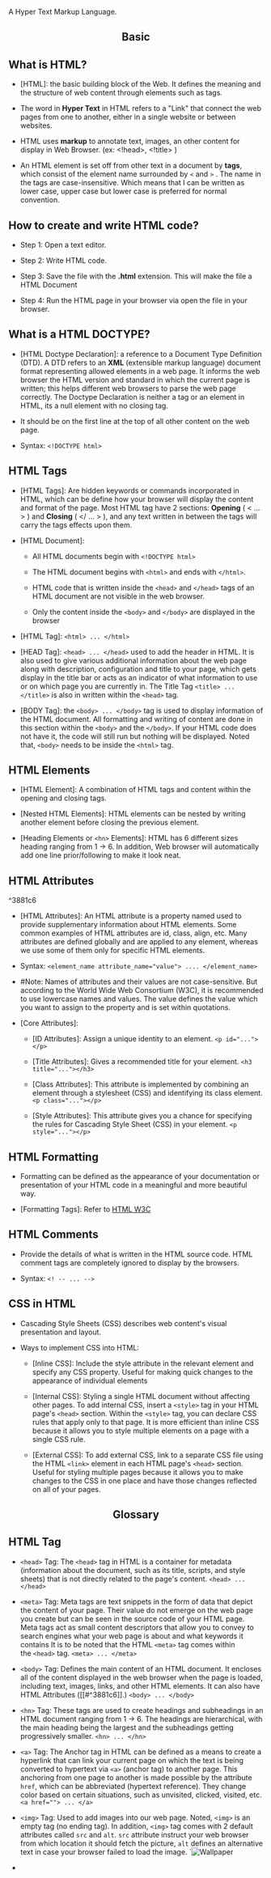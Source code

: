 A Hyper Text Markup Language.

<h2><center> Basic </center></h2>

## What is HTML?

- [HTML]: the basic building block of the Web. It defines the meaning and the structure of web content through elements such as tags. 
	
- The word in **Hyper Text** in HTML refers to a "Link" that connect the web pages from one to another, either in a single website or between websites. 
	
- HTML uses **markup** to annotate text, images, an other content for display in Web Browser. (ex: <!head>, <!title> )
	
- An HTML element is set off from other text in a document by **tags**, which consist of the element name surrounded by `<` and `>` . The name in the tags are case-insensitive. Which means that I can be written as lower case, upper case but lower case is preferred for normal convention.

## How to create and write HTML code?

- Step 1: Open a text editor.
	
- Step 2: Write HTML code.
	
- Step 3: Save the file with the **.html** extension. This will make the file a HTML Document
	
- Step 4: Run the HTML page in your browser via open the file in your browser.

## What is a HTML DOCTYPE?

- [HTML Doctype Declaration]: a reference to a Document Type Definition (DTD). A DTD refers to an **XML** (extensible markup language) document format representing allowed elements in a web page. It informs the web browser the HTML version and standard in which the current page is written; this helps different web browsers to parse the web page correctly. The Doctype Declaration is neither a tag or an element in HTML, its a null element with no closing tag.
	
- It should be on the first line at the top of all other content on the web page.
	
- Syntax: `<!DOCTYPE html>`

## HTML Tags

- [HTML Tags]: Are hidden keywords or commands incorporated in HTML, which can be define how your browser will display the content and format of the page. Most HTML tag have 2 sections: **Opening** ( < ... > ) and **Closing** ( </ ... > ), and any text written in between the tags will carry the tags effects upon them. 
	
 - [HTML Document]:
	
	- All HTML documents begin with `<!DOCTYPE html>` 
		
	- The HTML document begins with `<html>` and ends with `</html>`.
		
	- HTML code that is written inside the `<head>` and `</head>` tags of an HTML document are not visible in the web browser. 
		
	- Only the content inside the `<body>` and `</body>` are displayed in the browser
	
- [HTML Tag]: `<html> ... </html>` 
	
- [HEAD Tag]: `<head> ... </head>` used to add the header in HTML. It is also used to give various additional information about the web page along with description, configuration and title to your page, which gets display in the title bar or acts as an indicator of what information to use or on which page you are currently in. The Title Tag `<title> ... </title>` is also in written within the `<head>` tag.
	
- [BODY Tag]: the `<body> ... </body>` tag is used to display information of the HTML document. All formatting and writing of content are done in this section within the `<body>` and the `</body>`. If your HTML code does not have it, the code will still run but nothing will be displayed. Noted that, `<body>` needs to be inside the `<html>` tag.

## HTML Elements

- [HTML Element]: A combination of HTML tags and content within the opening and closing tags.
	
- [Nested HTML Elements]: HTML elements can be nested by writing another element before closing the previous element.
	
- [Heading Elements or `<hn>` Elements]: HTML has 6 different sizes heading ranging from 1 -> 6. In addition, Web browser will automatically add one line prior/following to make it look neat.

## HTML Attributes

^3881c6

- [HTML Attributes]: An HTML attribute is a property named used to provide supplementary information about HTML elements. Some common examples of HTML attributes are id, class, align, etc. Many attributes are defined globally and are applied to any element, whereas we use some of them only for specific HTML elements.
	
- Syntax: `<element_name attribute_name="value"> .... </element_name>`
	
- #Note: Names of attributes and their values are not case-sensitive. But according to the World Wide Web Consortium (W3C), it is recommended to use lowercase names and values. The value defines the value which you want to assign to the property and is set within quotations.
	
- [Core Attributes]: 
	
	- [ID Attributes]: Assign a unique identity to an element. 
		`<p id="..."></p>`
		
	- [Title Attributes]: Gives a recommended title for your element.
		`<h3 title="..."></h3>`
		
	- [Class Attributes]: This attribute is implemented by combining an element through a stylesheet (CSS) and identifying its class element.
		`<p class="..."></p>`
		
	- [Style Attributes]: This attribute gives you a chance for specifying the rules for Cascading Style Sheet (CSS) in your element.
		`<p style="..."></p>`

## HTML Formatting

- Formatting can be defined as the appearance of your documentation or presentation of your HTML code in a meaningful and more beautiful way.
	
- [Formatting Tags]: Refer to [HTML W3C](https://www.w3.org/TR/WD-html40-970708/index/attribs.html)

## HTML Comments

- Provide the details of what is written in the HTML source code. HTML comment tags are completely ignored to display by the browsers.
	
- Syntax: `<! -- ... -->`

## CSS in HTML

- Cascading Style Sheets (CSS) describes web content's visual presentation and layout.
	
- Ways to implement CSS into HTML: 
	
	- [Inline CSS]: Include the style attribute in the relevant element and specify any CSS property. Useful for making quick changes to the appearance of individual elements
		
	- [Internal CSS]: Styling a single HTML document without affecting other pages. To add internal CSS, insert a `<style>` tag in your HTML page's `<head>` section. Within the `<style>` tag, you can declare CSS rules that apply only to that page. It is more efficient than inline CSS because it allows you to style multiple elements on a page with a single CSS rule.
		
	- [External CSS]: To add external CSS, link to a separate CSS file using the HTML `<link>` element in each HTML page's `<head>` section. Useful for styling multiple pages because it allows you to make changes to the CSS in one place and have those changes reflected on all of your pages.

<h2><center> Glossary </center></h2>

## HTML Tag

- `<head>` Tag: The `<head>` tag in HTML is a container for metadata (information about the document, such as its title, scripts, and style sheets) that is not directly related to the page's content.
	`<head> ... </head>`
	
- `<meta>` Tag: Meta tags are text snippets in the form of data that depict the content of your page. Their value do not emerge on the web page you create but  can be seen in the source code of your HTML page. Meta tags act as small content descriptors that allow you to convey to search engines what your web page is about and what keywords it contains It is to be noted that the HTML `<meta>` tag comes within the `<head>` tag.
	`<meta> ... </meta>`
	
- `<body>` Tag: Defines the main content of an HTML document. It encloses all of the content displayed in the web browser when the page is loaded, including text, images, links, and other HTML elements. It can also have HTML Attributes ([[#^3881c6]].)
	`<body> ... </body>`
	
- `<hn>` Tag: These tags are used to create headings and subheadings in an HTML document ranging from 1 -> 6. The headings are hierarchical, with the main heading being the largest and the subheadings getting progressively smaller.
	`<hn> ... </hn>`
	
- `<a>` Tag: The Anchor tag in HTML can be defined as a means to create a hyperlink that can link your current page on which the text is being converted to hypertext via `<a>` (anchor tag) to another page. This anchoring from one page to another is made possible by the attribute `href`, which can be abbreviated (hypertext reference). They change color based on certain situations, such as unvisited, clicked, visited, etc.
	`<a href=""> ... </a>`
	
- `<img>` Tag: Used to add images into our web page. Noted, `<img>` is an empty tag (no ending tag). In addition, `<img>` tag comes with 2 default attributes called `src` and `alt`. `src` attribute instruct your web browser from which location it should fetch the picture, `alt` defines an alternative text in case your browser failed to load the image.
	`<img src="http://example.com/wallpaper.jpg" alt="Wallpaper">
	
- 